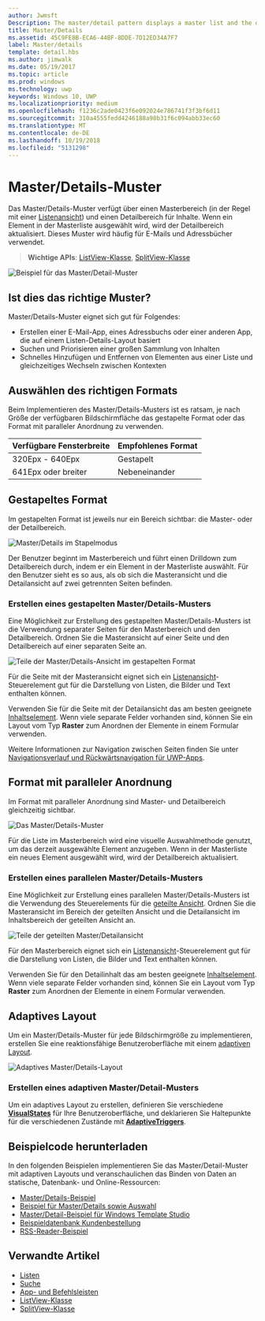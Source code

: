 ```yaml
---
author: Jwmsft
Description: The master/detail pattern displays a master list and the details for the currently selected item. This pattern is frequently used for email and contact lists/address books.
title: Master/Details
ms.assetid: 45C9FE8B-ECA6-44BF-8DDE-7D12ED34A7F7
label: Master/details
template: detail.hbs
ms.author: jimwalk
ms.date: 05/19/2017
ms.topic: article
ms.prod: windows
ms.technology: uwp
keywords: Windows 10, UWP
ms.localizationpriority: medium
ms.openlocfilehash: f1236c2ade0423f6e092024e786741f3f3bf6d11
ms.sourcegitcommit: 310a4555fedd4246188a98b31f6c094abb33ec60
ms.translationtype: MT
ms.contentlocale: de-DE
ms.lasthandoff: 10/19/2018
ms.locfileid: "5131298"
---
```

# <a name="masterdetails-pattern"></a>Master/Details-Muster

 

Das Master/Details-Muster verfügt über einen Masterbereich (in der Regel mit einer [Listenansicht](lists.md)) und einen Detailbereich für Inhalte. Wenn ein Element in der Masterliste ausgewählt wird, wird der Detailbereich aktualisiert. Dieses Muster wird häufig für E-Mails und Adressbücher verwendet.

> **Wichtige APIs**: [ListView-Klasse](https://docs.microsoft.com/en-us/uwp/api/Windows.UI.Xaml.Controls.ListView), [SplitView-Klasse](https://docs.microsoft.com/en-us/uwp/api/windows.ui.xaml.controls.splitview)

![Beispiel für das Master/Detail-Muster](images/HIGSecOne_MasterDetail.png)

## <a name="is-this-the-right-pattern"></a>Ist dies das richtige Muster?

Master/Details-Muster eignet sich gut für Folgendes:

-   Erstellen einer E-Mail-App, eines Adressbuchs oder einer anderen App, die auf einem Listen-Details-Layout basiert
-   Suchen und Priorisieren einer großen Sammlung von Inhalten
-   Schnelles Hinzufügen und Entfernen von Elementen aus einer Liste und gleichzeitiges Wechseln zwischen Kontexten

## <a name="choose-the-right-style"></a>Auswählen des richtigen Formats

Beim Implementieren des Master/Details-Musters ist es ratsam, je nach Größe der verfügbaren Bildschirmfläche das gestapelte Format oder das Format mit paralleler Anordnung zu verwenden.

| Verfügbare Fensterbreite | Empfohlenes Format |
|------------------------|-------------------|
| 320Epx - 640Epx        | Gestapelt           |
| 641Epx oder breiter       | Nebeneinander      |

 
## <a name="stacked-style"></a>Gestapeltes Format

Im gestapelten Format ist jeweils nur ein Bereich sichtbar: die Master- oder der Detailbereich.

![Master/Details im Stapelmodus](images/patterns-md-stacked.png)

Der Benutzer beginnt im Masterbereich und führt einen Drilldown zum Detailbereich durch, indem er ein Element in der Masterliste auswählt. Für den Benutzer sieht es so aus, als ob sich die Masteransicht und die Detailansicht auf zwei getrennten Seiten befinden.

### <a name="create-a-stacked-masterdetails-pattern"></a>Erstellen eines gestapelten Master/Details-Musters

Eine Möglichkeit zur Erstellung des gestapelten Master/Details-Musters ist die Verwendung separater Seiten für den Masterbereich und den Detailbereich. Ordnen Sie die Masteransicht auf einer Seite und den Detailbereich auf einer separaten Seite an.

![Teile der Master/Details-Ansicht im gestapelten Format](images/patterns-md-stacked-parts.png)

Für die Seite mit der Masteransicht eignet sich ein [Listenansicht](lists.md)-Steuerelement gut für die Darstellung von Listen, die Bilder und Text enthalten können. 

Verwenden Sie für die Seite mit der Detailansicht das am besten geeignete [Inhaltselement](../layout/layout-panels.md). Wenn viele separate Felder vorhanden sind, können Sie ein Layout vom Typ **Raster** zum Anordnen der Elemente in einem Formular verwenden.

Weitere Informationen zur Navigation zwischen Seiten finden Sie unter [Navigationsverlauf und Rückwärtsnavigation für UWP-Apps](../basics/navigation-history-and-backwards-navigation.md).

## <a name="side-by-side-style"></a>Format mit paralleler Anordnung

Im Format mit paralleler Anordnung sind Master- und Detailbereich gleichzeitig sichtbar.

![Das Master/Details-Muster](images/patterns-masterdetail-400x227.png)

Für die Liste im Masterbereich wird eine visuelle Auswahlmethode genutzt, um das derzeit ausgewählte Element anzugeben. Wenn in der Masterliste ein neues Element ausgewählt wird, wird der Detailbereich aktualisiert.

### <a name="create-a-side-by-side-masterdetails-pattern"></a>Erstellen eines parallelen Master/Details-Musters

Eine Möglichkeit zur Erstellung eines parallelen Master/Details-Musters ist die Verwendung des Steuerelements für die [geteilte Ansicht](split-view.md). Ordnen Sie die Masteransicht im Bereich der geteilten Ansicht und die Detailansicht im Inhaltsbereich der geteilten Ansicht an.

![Teile der geteilten Master/Detailansicht](images/patterns_md_splitview_parts.png)

Für den Masterbereich eignet sich ein [Listenansicht](lists.md)-Steuerelement gut für die Darstellung von Listen, die Bilder und Text enthalten können.

Verwenden Sie für den Detailinhalt das am besten geeignete [Inhaltselement](../layout/layout-panels.md). Wenn viele separate Felder vorhanden sind, können Sie ein Layout vom Typ **Raster** zum Anordnen der Elemente in einem Formular verwenden.

## <a name="adaptive-layout"></a>Adaptives Layout

Um ein Master/Details-Muster für jede Bildschirmgröße zu implementieren, erstellen Sie eine reaktionsfähige Benutzeroberfläche mit einem [adaptiven Layout](../layout/layouts-with-xaml.md).

![Adaptives Master/Details-Layout](images/patterns_masterdetail.png)

### <a name="create-an-adaptive-masterdetails-pattern"></a>Erstellen eines adaptiven Master/Detail-Musters
Um ein adaptives Layout zu erstellen, definieren Sie verschiedene [**VisualStates**](https://docs.microsoft.com/en-us/uwp/api/windows.ui.xaml.visualstate) für Ihre Benutzeroberfläche, und deklarieren Sie Haltepunkte für die verschiedenen Zustände mit [**AdaptiveTriggers**](https://docs.microsoft.com/en-us/uwp/api/Windows.UI.Xaml.AdaptiveTrigger).

## <a name="get-the-sample-code"></a>Beispielcode herunterladen

In den folgenden Beispielen implementieren Sie das Master/Detail-Muster mit adaptiven Layouts und veranschaulichen das Binden von Daten an statische, Datenbank- und Online-Ressourcen: 
- [Master/Details-Beispiel](https://github.com/Microsoft/Windows-universal-samples/tree/master/Samples/XamlMasterDetail) 
- [Beispiel für Master/Details sowie Auswahl](https://github.com/Microsoft/Windows-universal-samples/tree/master/Samples/XamlListView)
- [Master/Detail-Beispiel für Windows Template Studio](https://github.com/Microsoft/WindowsTemplateStudio/tree/master/templates/Uwp/Pages/MasterDetail)
- [Beispieldatenbank Kundenbestellung](https://github.com/Microsoft/Windows-appsample-customers-orders-database)
- [RSS-Reader-Beispiel](https://github.com/Microsoft/Windows-appsample-rssreader)

## <a name="related-articles"></a>Verwandte Artikel

- [Listen](lists.md)
- [Suche](search.md)
- [App- und Befehlsleisten](app-bars.md)
- [ListView-Klasse](https://docs.microsoft.com/en-us/uwp/api/Windows.UI.Xaml.Controls.ListView)
- [SplitView-Klasse](https://docs.microsoft.com/en-us/uwp/api/windows.ui.xaml.controls.splitview)
